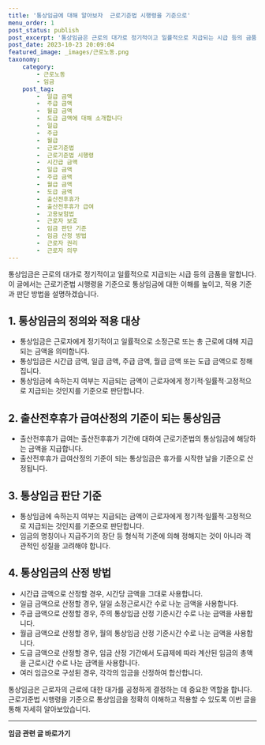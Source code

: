 ```yaml
---
title: '통상임금에 대해 알아보자  근로기준법 시행령을 기준으로'
menu_order: 1
post_status: publish
post_excerpt: '통상임금은 근로의 대가로 정기적이고 일률적으로 지급되는 시급 등의 금품을 말합니다. 이 글에서는 근로기준법 시행령을 기준으로 통상임금에 대한 이해를 높이고, 적용 기준과 판단 방법을 설명하겠습니다.'
post_date: 2023-10-23 20:09:04
featured_image: _images/근로노동.png
taxonomy:
    category:
        - 근로노동
        - 임금
    post_tag:
        -  일급 금액
        -  주급 금액
        -  월급 금액
        -  도급 금액에 대해 소개합니다
        -  일급
        -  주급
        -  월급
        -  근로기준법
        -  근로기준법 시행령
        -  시간급 금액
        -  일급 금액
        -  주급 금액
        -  월급 금액
        -  도급 금액
        -  출산전후휴가
        -  출산전후휴가 급여
        -  고용보험법
        -  근로자 보호
        -  임금 판단 기준
        -  임금 산정 방법
        -  근로자 권리
        -  근로자 의무
---
```




통상임금은 근로의 대가로 정기적이고 일률적으로 지급되는 시급 등의 금품을 말합니다. 이 글에서는 근로기준법 시행령을 기준으로 통상임금에 대한 이해를 높이고, 적용 기준과 판단 방법을 설명하겠습니다.

## 1. 통상임금의 정의와 적용 대상
- 통상임금은 근로자에게 정기적이고 일률적으로 소정근로 또는 총 근로에 대해 지급되는 금액을 의미합니다.
- 통상임금은 시간급 금액, 일급 금액, 주급 금액, 월급 금액 또는 도급 금액으로 정해집니다.
- 통상임금에 속하는지 여부는 지급되는 금액이 근로자에게 정기적·일률적·고정적으로 지급되는 것인지를 기준으로 판단합니다.

## 2. 출산전후휴가 급여산정의 기준이 되는 통상임금
- 출산전후휴가 급여는 출산전후휴가 기간에 대하여 근로기준법의 통상임금에 해당하는 금액을 지급합니다.
- 출산전후휴가 급여산정의 기준이 되는 통상임금은 휴가를 시작한 날을 기준으로 산정됩니다.

## 3. 통상임금 판단 기준
- 통상임금에 속하는지 여부는 지급되는 금액이 근로자에게 정기적·일률적·고정적으로 지급되는 것인지를 기준으로 판단합니다.
- 임금의 명칭이나 지급주기의 장단 등 형식적 기준에 의해 정해지는 것이 아니라 객관적인 성질을 고려해야 합니다.

## 4. 통상임금의 산정 방법
- 시간급 금액으로 산정할 경우, 시간당 금액을 그대로 사용합니다.
- 일급 금액으로 산정할 경우, 일일 소정근로시간 수로 나눈 금액을 사용합니다.
- 주급 금액으로 산정할 경우, 주의 통상임금 산정 기준시간 수로 나눈 금액을 사용합니다.
- 월급 금액으로 산정할 경우, 월의 통상임금 산정 기준시간 수로 나눈 금액을 사용합니다.
- 도급 금액으로 산정할 경우, 임금 산정 기간에서 도급제에 따라 계산된 임금의 총액을 근로시간 수로 나눈 금액을 사용합니다.
- 여러 임금으로 구성된 경우, 각각의 임금을 산정하여 합산합니다.

통상임금은 근로자의 근로에 대한 대가를 공정하게 결정하는 데 중요한 역할을 합니다. 근로기준법 시행령을 기준으로 통상임금을 정확히 이해하고 적용할 수 있도록 이번 글을 통해 자세히 알아보았습니다.
<!-- wp:separator -->
<hr class="wp-block-separator has-alpha-channel-opacity"/>
<!-- /wp:separator -->

<!-- wp:group {"backgroundColor":"base","layout":{"type":"constrained"}} -->
<div class="wp-block-group has-base-background-color has-background"><!-- wp:paragraph {"align":"center","fontSize":"medium"} -->
<p class="has-text-align-center has-large-font-size"><strong>임금 관련 글 바로가기</strong></p>
<!-- /wp:paragraph -->


<!-- wp:latest-posts
{"categories":[{"id":11225,"count":19,"description":"","link":"https://uknowlaw.com/category/%ec%9e%84%ea%b8%88/","name":"임금","slug":"임금","taxonomy":"category","parent":0,"meta":[],"_links":{"self":[{"href":"https://uknowlaw.com/wp-json/wp/v2/categories/11225"}],"collection":[{"href":"https://uknowlaw.com/wp-json/wp/v2/categories"}],"about":[{"href":"https://uknowlaw.com/wp-json/wp/v2/taxonomies/category"}],"wp:post_type":[{"href":"https://uknowlaw.com/wp-json/wp/v2/posts?categories=11225"}],"curies":[{"name":"wp","href":"https://api.w.org/{rel}","templated":true}]}}],"postsToShow":100,"excerptLength":28,"postLayout":"grid","columns":2,"featuredImageAlign":"left","featuredImageSizeSlug":"large","fontSize":"small"} /--></div>
<!-- /wp:group -->